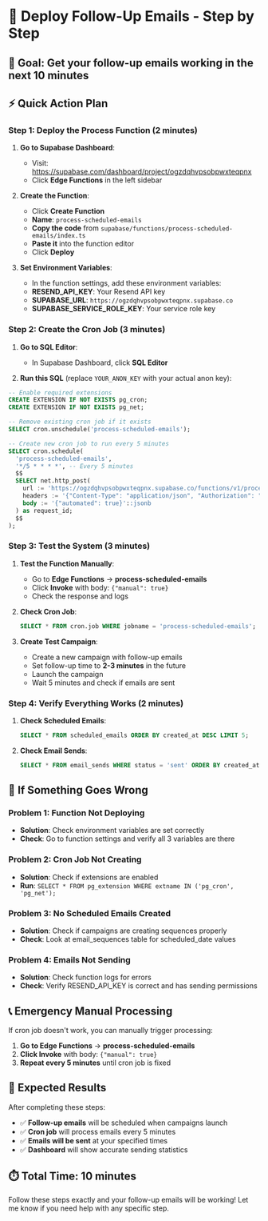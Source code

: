 # 🚀 Deploy Follow-Up Emails - Step by Step

## 🎯 **Goal**: Get your follow-up emails working in the next 10 minutes

## ⚡ **Quick Action Plan**

### **Step 1: Deploy the Process Function (2 minutes)**

1. **Go to Supabase Dashboard**:
   - Visit: https://supabase.com/dashboard/project/ogzdqhvpsobpwxteqpnx
   - Click **Edge Functions** in the left sidebar

2. **Create the Function**:
   - Click **Create Function**
   - **Name**: `process-scheduled-emails`
   - **Copy the code** from `supabase/functions/process-scheduled-emails/index.ts`
   - **Paste it** into the function editor
   - Click **Deploy**

3. **Set Environment Variables**:
   - In the function settings, add these environment variables:
   - **RESEND_API_KEY**: Your Resend API key
   - **SUPABASE_URL**: `https://ogzdqhvpsobpwxteqpnx.supabase.co`
   - **SUPABASE_SERVICE_ROLE_KEY**: Your service role key

### **Step 2: Create the Cron Job (3 minutes)**

1. **Go to SQL Editor**:
   - In Supabase Dashboard, click **SQL Editor**

2. **Run this SQL** (replace `YOUR_ANON_KEY` with your actual anon key):
```sql
-- Enable required extensions
CREATE EXTENSION IF NOT EXISTS pg_cron;
CREATE EXTENSION IF NOT EXISTS pg_net;

-- Remove existing cron job if it exists
SELECT cron.unschedule('process-scheduled-emails');

-- Create new cron job to run every 5 minutes
SELECT cron.schedule(
  'process-scheduled-emails',
  '*/5 * * * *', -- Every 5 minutes
  $$
  SELECT net.http_post(
    url := 'https://ogzdqhvpsobpwxteqpnx.supabase.co/functions/v1/process-scheduled-emails',
    headers := '{"Content-Type": "application/json", "Authorization": "Bearer YOUR_ANON_KEY"}'::jsonb,
    body := '{"automated": true}'::jsonb
  ) as request_id;
  $$
);
```

### **Step 3: Test the System (3 minutes)**

1. **Test the Function Manually**:
   - Go to **Edge Functions** → **process-scheduled-emails**
   - Click **Invoke** with body: `{"manual": true}`
   - Check the response and logs

2. **Check Cron Job**:
   ```sql
   SELECT * FROM cron.job WHERE jobname = 'process-scheduled-emails';
   ```

3. **Create Test Campaign**:
   - Create a new campaign with follow-up emails
   - Set follow-up time to **2-3 minutes** in the future
   - Launch the campaign
   - Wait 5 minutes and check if emails are sent

### **Step 4: Verify Everything Works (2 minutes)**

1. **Check Scheduled Emails**:
   ```sql
   SELECT * FROM scheduled_emails ORDER BY created_at DESC LIMIT 5;
   ```

2. **Check Email Sends**:
   ```sql
   SELECT * FROM email_sends WHERE status = 'sent' ORDER BY created_at DESC LIMIT 5;
   ```

## 🚨 **If Something Goes Wrong**

### **Problem 1: Function Not Deploying**
- **Solution**: Check environment variables are set correctly
- **Check**: Go to function settings and verify all 3 variables are there

### **Problem 2: Cron Job Not Creating**
- **Solution**: Check if extensions are enabled
- **Run**: `SELECT * FROM pg_extension WHERE extname IN ('pg_cron', 'pg_net');`

### **Problem 3: No Scheduled Emails Created**
- **Solution**: Check if campaigns are creating sequences properly
- **Check**: Look at email_sequences table for scheduled_date values

### **Problem 4: Emails Not Sending**
- **Solution**: Check function logs for errors
- **Check**: Verify RESEND_API_KEY is correct and has sending permissions

## 📞 **Emergency Manual Processing**

If cron job doesn't work, you can manually trigger processing:

1. **Go to Edge Functions** → **process-scheduled-emails**
2. **Click Invoke** with body: `{"manual": true}`
3. **Repeat every 5 minutes** until cron job is fixed

## 🎯 **Expected Results**

After completing these steps:
- ✅ **Follow-up emails** will be scheduled when campaigns launch
- ✅ **Cron job** will process emails every 5 minutes
- ✅ **Emails will be sent** at your specified times
- ✅ **Dashboard** will show accurate sending statistics

## ⏱️ **Total Time**: 10 minutes

Follow these steps exactly and your follow-up emails will be working! Let me know if you need help with any specific step.

